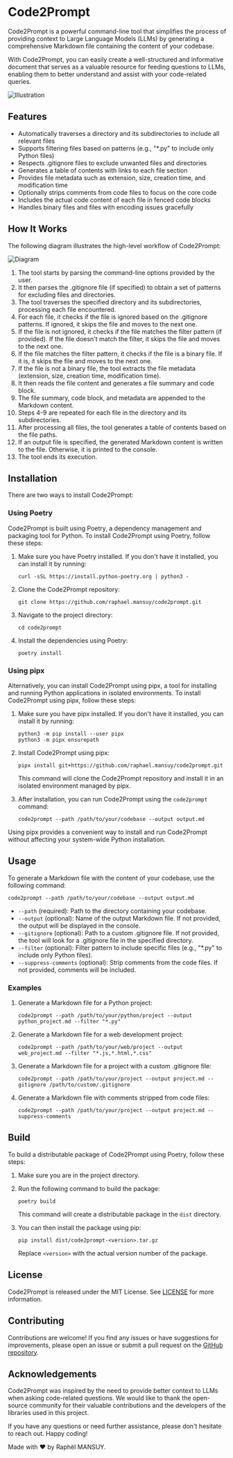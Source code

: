 
# Code2Prompt

Code2Prompt is a powerful command-line tool that simplifies the process of providing context to Large Language Models (LLMs) by generating a comprehensive Markdown file containing the content of your codebase. 

With Code2Prompt, you can easily create a well-structured and informative document that serves as a valuable resource for feeding questions to LLMs, enabling them to better understand and assist with your code-related queries.

![Illustration](./docs/code2Prompt.jpg)

## Features

- Automatically traverses a directory and its subdirectories to include all relevant files
- Supports filtering files based on patterns (e.g., "*.py" to include only Python files)
- Respects .gitignore files to exclude unwanted files and directories
- Generates a table of contents with links to each file section
- Provides file metadata such as extension, size, creation time, and modification time
- Optionally strips comments from code files to focus on the core code
- Includes the actual code content of each file in fenced code blocks
- Handles binary files and files with encoding issues gracefully

## How It Works

The following diagram illustrates the high-level workflow of Code2Prompt:

![Diagram](./docs/code2prompt.process.excalidraw.png)


1. The tool starts by parsing the command-line options provided by the user.
2. It then parses the .gitignore file (if specified) to obtain a set of patterns for excluding files and directories.
3. The tool traverses the specified directory and its subdirectories, processing each file encountered.
4. For each file, it checks if the file is ignored based on the .gitignore patterns. If ignored, it skips the file and moves to the next one.
5. If the file is not ignored, it checks if the file matches the filter pattern (if provided). If the file doesn't match the filter, it skips the file and moves to the next one.
6. If the file matches the filter pattern, it checks if the file is a binary file. If it is, it skips the file and moves to the next one.
7. If the file is not a binary file, the tool extracts the file metadata (extension, size, creation time, modification time).
8. It then reads the file content and generates a file summary and code block.
9. The file summary, code block, and metadata are appended to the Markdown content.
10. Steps 4-9 are repeated for each file in the directory and its subdirectories.
11. After processing all files, the tool generates a table of contents based on the file paths.
12. If an output file is specified, the generated Markdown content is written to the file. Otherwise, it is printed to the console.
13. The tool ends its execution.

## Installation

There are two ways to install Code2Prompt:

### Using Poetry

Code2Prompt is built using Poetry, a dependency management and packaging tool for Python. To install Code2Prompt using Poetry, follow these steps:

1. Make sure you have Poetry installed. If you don't have it installed, you can install it by running:
   ```
   curl -sSL https://install.python-poetry.org | python3 -
   ```

2. Clone the Code2Prompt repository:
   ```
   git clone https://github.com/raphael.mansuy/code2prompt.git
   ```

3. Navigate to the project directory:
   ```
   cd code2prompt
   ```

4. Install the dependencies using Poetry:
   ```
   poetry install
   ```

### Using pipx

Alternatively, you can install Code2Prompt using pipx, a tool for installing and running Python applications in isolated environments. To install Code2Prompt using pipx, follow these steps:

1. Make sure you have pipx installed. If you don't have it installed, you can install it by running:
   ```
   python3 -m pip install --user pipx
   python3 -m pipx ensurepath
   ```

2. Install Code2Prompt using pipx:
   ```
   pipx install git+https://github.com/raphael.mansuy/code2prompt.git
   ```

   This command will clone the Code2Prompt repository and install it in an isolated environment managed by pipx.

3. After installation, you can run Code2Prompt using the `code2prompt` command:
   ```
   code2prompt --path /path/to/your/codebase --output output.md
   ```

Using pipx provides a convenient way to install and run Code2Prompt without affecting your system-wide Python installation.

## Usage

To generate a Markdown file with the content of your codebase, use the following command:

```
code2prompt --path /path/to/your/codebase --output output.md
```

- `--path` (required): Path to the directory containing your codebase.
- `--output` (optional): Name of the output Markdown file. If not provided, the output will be displayed in the console.
- `--gitignore` (optional): Path to a custom .gitignore file. If not provided, the tool will look for a .gitignore file in the specified directory.
- `--filter` (optional): Filter pattern to include specific files (e.g., "*.py" to include only Python files).
- `--suppress-comments` (optional): Strip comments from the code files. If not provided, comments will be included.

### Examples

1. Generate a Markdown file for a Python project:
   ```
   code2prompt --path /path/to/your/python/project --output python_project.md --filter "*.py"
   ```

2. Generate a Markdown file for a web development project:
   ```
   code2prompt --path /path/to/your/web/project --output web_project.md --filter "*.js,*.html,*.css"
   ```

3. Generate a Markdown file for a project with a custom .gitignore file:
   ```
   code2prompt --path /path/to/your/project --output project.md --gitignore /path/to/custom/.gitignore
   ```

4. Generate a Markdown file with comments stripped from code files:
   ```
   code2prompt --path /path/to/your/project --output project.md --suppress-comments
   ```

## Build

To build a distributable package of Code2Prompt using Poetry, follow these steps:

1. Make sure you are in the project directory.

2. Run the following command to build the package:
   ```
   poetry build
   ```

   This command will create a distributable package in the `dist` directory.

3. You can then install the package using pip:
   ```
   pip install dist/code2prompt-<version>.tar.gz
   ```

   Replace `<version>` with the actual version number of the package.

## License

Code2Prompt is released under the MIT License. See [LICENSE](LICENSE.md) for more information.

## Contributing

Contributions are welcome! If you find any issues or have suggestions for improvements, please open an issue or submit a pull request on the [GitHub repository](https://github.com/raphaelmansuy/code2prompt).

## Acknowledgements

Code2Prompt was inspired by the need to provide better context to LLMs when asking code-related questions. We would like to thank the open-source community for their valuable contributions and the developers of the libraries used in this project.

If you have any questions or need further assistance, please don't hesitate to reach out. Happy coding!

Made with ❤️ by Raphël MANSUY.
